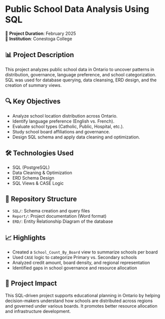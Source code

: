 # Public School Data Analysis Using SQL

📅 **Project Duration**: February 2025  
🏢 **Institution**: Conestoga College  

## 📊 Project Description
This project analyzes public school data in Ontario to uncover patterns in distribution, governance, language preference, and school categorization. SQL was used for database querying, data cleansing, ERD design, and the creation of summary views.

## 🔍 Key Objectives
- Analyze school location distribution across Ontario.
- Identify language preference (English vs. French).
- Evaluate school types (Catholic, Public, Hospital, etc.).
- Study school board affiliations and governance.
- Design SQL schema and apply data cleaning and optimization.

## 🛠️ Technologies Used
- SQL (PostgreSQL)
- Data Cleaning & Optimization
- ERD Schema Design
- SQL Views & CASE Logic

## 📁 Repository Structure
- `SQL/`: Schema creation and query files
- `Report/`: Project documentation (Word format)
- `ERD/`: Entity Relationship Diagram of the database

## 📈 Highlights
- Created a `School_Count_By_Board` view to summarize schools per board
- Used `CASE` logic to categorize Primary vs. Secondary schools
- Analyzed credit amount, board density, and regional representation
- Identified gaps in school governance and resource allocation

## 📌 Project Impact
This SQL-driven project supports educational planning in Ontario by helping decision-makers understand how schools are distributed across regions and governed under various boards. It promotes better resource allocation and infrastructure development.
